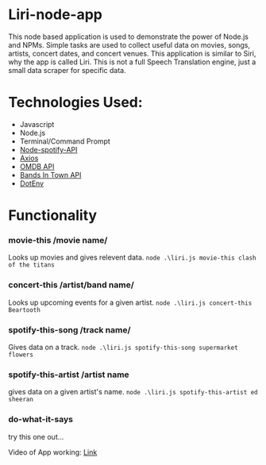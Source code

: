 # Liri-node-app

This node based application is used to demonstrate the power of Node.js and NPMs. Simple tasks are used to collect useful data on movies, songs, artists, concert dates, and concert venues. This application is similar to Siri, why the app is called Liri. This is not a full Speech Translation engine, just a small data scraper for specific data.

# Technologies Used:
- Javascript
- Node.js
- Terminal/Command Prompt
- [Node-spotify-API](https://www.npmjs.com/package/node-spotify-api)
- [Axios](https://www.npmjs.com/package/axios)
- [OMDB API](http://www.omdbapi.com/)
- [Bands In Town API](https://artists.bandsintown.com/support/bandsintown-api)
- [DotEnv](https://www.npmjs.com/package/dotenv)

# Functionality
###   movie-this /movie name/
Looks up movies and gives relevent data.
`node .\liri.js movie-this clash of the titans`
###   concert-this /artist/band name/
Looks up upcoming events for a given artist.
`node .\liri.js concert-this Beartooth`
###   spotify-this-song /track name/
Gives data on a track.
`node .\liri.js spotify-this-song supermarket flowers`
###   spotify-this-artist /artist name
gives data on a given artist's name.
`node .\liri.js spotify-this-artist ed sheeran`
###   do-what-it-says
try this one out...


Video of App working: [Link](https://youtu.be/qspvFAM0sGY)
